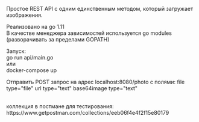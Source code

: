 
<p>
Простое REST API с одним единственным методом, который загружает изображения.
</p>

<p>
Реализовано на go 1.11
<br>
В качестве менеджера зависимостей используется go modules (разворачивать за пределами GOPATH)
</p>

<p>
Запуск:
<br>
go run api/main.go
<br>
или
<br>
docker-compose up
</p>

<p>
Отправить POST запрос на адрес localhost:8080/photo с полями:
file type="file"
url type="text"
base64image type="text"
</p>

<br>
коллекция в постмане для тестирования:
https://www.getpostman.com/collections/eeb06f4e4f2f15e80179
